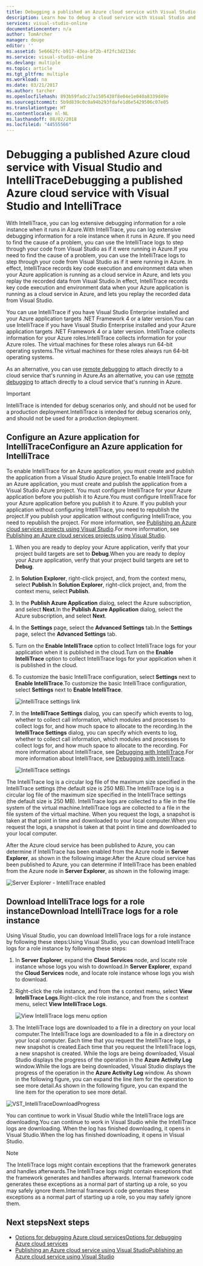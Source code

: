 ```yaml
---
title: Debugging a published an Azure cloud service with Visual Studio and IntelliTrace | Microsoft Docs
description: Learn how to debug a cloud service with Visual Studio and IntelliTrace
services: visual-studio-online
documentationcenter: n/a
author: TomArcher
manager: douge
editor: ''
ms.assetid: 5e6662fc-b917-43ea-bf2b-4f2fc3d213dc
ms.service: visual-studio-online
ms.devlang: multiple
ms.topic: article
ms.tgt_pltfrm: multiple
ms.workload: na
ms.date: 03/21/2017
ms.author: tarcher
ms.openlocfilehash: 893b59fadc27a1505438f8e04e1e040a8339d49e
ms.sourcegitcommit: 5b9d839c0c0a94b293fdafe1d6e5429506c07e05
ms.translationtype: HT
ms.contentlocale: nl-NL
ms.lasthandoff: 08/02/2018
ms.locfileid: "44555566"
---
```

# <a name="debugging-a-published-azure-cloud-service-with-visual-studio-and-intellitrace"></a><span data-ttu-id="1e8a7-103">Debugging a published Azure cloud service with Visual Studio and IntelliTrace</span><span class="sxs-lookup"><span data-stu-id="1e8a7-103">Debugging a published Azure cloud service with Visual Studio and IntelliTrace</span></span>
<span data-ttu-id="1e8a7-104">With IntelliTrace, you can log extensive debugging information for a role instance when it runs in Azure.</span><span class="sxs-lookup"><span data-stu-id="1e8a7-104">With IntelliTrace, you can log extensive debugging information for a role instance when it runs in Azure.</span></span> <span data-ttu-id="1e8a7-105">If you need to find the cause of a problem, you can use the IntelliTrace logs to step through your code from Visual Studio as if it were running in Azure.</span><span class="sxs-lookup"><span data-stu-id="1e8a7-105">If you need to find the cause of a problem, you can use the IntelliTrace logs to step through your code from Visual Studio as if it were running in Azure.</span></span> <span data-ttu-id="1e8a7-106">In effect, IntelliTrace records key code execution and environment data when your Azure application is running as a cloud service in Azure, and lets you replay the recorded data from Visual Studio.</span><span class="sxs-lookup"><span data-stu-id="1e8a7-106">In effect, IntelliTrace records key code execution and environment data when your Azure application is running as a cloud service in Azure, and lets you replay the recorded data from Visual Studio.</span></span> 

<span data-ttu-id="1e8a7-107">You can use IntelliTrace if you have Visual Studio Enterprise installed and your Azure application targets .NET Framework 4 or a later version.</span><span class="sxs-lookup"><span data-stu-id="1e8a7-107">You can use IntelliTrace if you have Visual Studio Enterprise installed and your Azure application targets .NET Framework 4 or a later version.</span></span> <span data-ttu-id="1e8a7-108">IntelliTrace collects information for your Azure roles.</span><span class="sxs-lookup"><span data-stu-id="1e8a7-108">IntelliTrace collects information for your Azure roles.</span></span> <span data-ttu-id="1e8a7-109">The virtual machines for these roles always run 64-bit operating systems.</span><span class="sxs-lookup"><span data-stu-id="1e8a7-109">The virtual machines for these roles always run 64-bit operating systems.</span></span>

<span data-ttu-id="1e8a7-110">As an alternative, you can use [remote debugging](http://go.microsoft.com/fwlink/p/?LinkId=623041) to attach directly to a cloud service that's running in Azure.</span><span class="sxs-lookup"><span data-stu-id="1e8a7-110">As an alternative, you can use [remote debugging](http://go.microsoft.com/fwlink/p/?LinkId=623041) to attach directly to a cloud service that's running in Azure.</span></span>

> [!IMPORTANT]
> <span data-ttu-id="1e8a7-111">IntelliTrace is intended for debug scenarios only, and should not be used for a production deployment.</span><span class="sxs-lookup"><span data-stu-id="1e8a7-111">IntelliTrace is intended for debug scenarios only, and should not be used for a production deployment.</span></span>
> 

## <a name="configure-an-azure-application-for-intellitrace"></a><span data-ttu-id="1e8a7-112">Configure an Azure application for IntelliTrace</span><span class="sxs-lookup"><span data-stu-id="1e8a7-112">Configure an Azure application for IntelliTrace</span></span>
<span data-ttu-id="1e8a7-113">To enable IntelliTrace for an Azure application, you must create and publish the application from a Visual Studio Azure project.</span><span class="sxs-lookup"><span data-stu-id="1e8a7-113">To enable IntelliTrace for an Azure application, you must create and publish the application from a Visual Studio Azure project.</span></span> <span data-ttu-id="1e8a7-114">You must configure IntelliTrace for your Azure application before you publish it to Azure.</span><span class="sxs-lookup"><span data-stu-id="1e8a7-114">You must configure IntelliTrace for your Azure application before you publish it to Azure.</span></span> <span data-ttu-id="1e8a7-115">If you publish your application without configuring IntelliTrace, you need to republish the project.</span><span class="sxs-lookup"><span data-stu-id="1e8a7-115">If you publish your application without configuring IntelliTrace, you need to republish the project.</span></span> <span data-ttu-id="1e8a7-116">For more information, see [Publishing an Azure cloud services projects using Visual Studio](http://go.microsoft.com/fwlink/p/?LinkId=623012).</span><span class="sxs-lookup"><span data-stu-id="1e8a7-116">For more information, see [Publishing an Azure cloud services projects using Visual Studio](http://go.microsoft.com/fwlink/p/?LinkId=623012).</span></span>

1. <span data-ttu-id="1e8a7-117">When you are ready to deploy your Azure application, verify that your project build targets are set to **Debug**.</span><span class="sxs-lookup"><span data-stu-id="1e8a7-117">When you are ready to deploy your Azure application, verify that your project build targets are set to **Debug**.</span></span>

1. <span data-ttu-id="1e8a7-118">In **Solution Explorer**, right-click project, and, from the context menu, select **Publish**.</span><span class="sxs-lookup"><span data-stu-id="1e8a7-118">In **Solution Explorer**, right-click project, and, from the context menu, select **Publish**.</span></span>
   
1. <span data-ttu-id="1e8a7-119">In the **Publish Azure Application** dialog, select the Azure subscription, and select **Next**.</span><span class="sxs-lookup"><span data-stu-id="1e8a7-119">In the **Publish Azure Application** dialog, select the Azure subscription, and select **Next**.</span></span>

1. <span data-ttu-id="1e8a7-120">In the **Settings** page, select the **Advanced Settings** tab.</span><span class="sxs-lookup"><span data-stu-id="1e8a7-120">In the **Settings** page, select the **Advanced Settings** tab.</span></span>

1. <span data-ttu-id="1e8a7-121">Turn on the **Enable IntelliTrace** option to collect IntelliTrace logs for your application when it is published in the cloud.</span><span class="sxs-lookup"><span data-stu-id="1e8a7-121">Turn on the **Enable IntelliTrace** option to collect IntelliTrace logs for your application when it is published in the cloud.</span></span>
   
1. <span data-ttu-id="1e8a7-122">To customize the basic IntelliTrace configuration, select **Settings** next to **Enable IntelliTrace**.</span><span class="sxs-lookup"><span data-stu-id="1e8a7-122">To customize the basic IntelliTrace configuration, select **Settings** next to **Enable IntelliTrace**.</span></span>

    ![IntelliTrace settings link](https://docstestmedia1.blob.core.windows.net/azure-media/articles/media/vs-azure-tools-intellitrace-debug-published-cloud-services/intellitrace-settings-link.png)
   
1. <span data-ttu-id="1e8a7-124">In the **IntelliTrace Settings** dialog, you can specify which events to log, whether to collect call information, which modules and processes to collect logs for, and how much space to allocate to the recording.</span><span class="sxs-lookup"><span data-stu-id="1e8a7-124">In the **IntelliTrace Settings** dialog, you can specify which events to log, whether to collect call information, which modules and processes to collect logs for, and how much space to allocate to the recording.</span></span> <span data-ttu-id="1e8a7-125">For more information about IntelliTrace, see [Debugging with IntelliTrace](http://go.microsoft.com/fwlink/?LinkId=214468).</span><span class="sxs-lookup"><span data-stu-id="1e8a7-125">For more information about IntelliTrace, see [Debugging with IntelliTrace](http://go.microsoft.com/fwlink/?LinkId=214468).</span></span>
   
    ![IntelliTrace settings](https://docstestmedia1.blob.core.windows.net/azure-media/articles/media/vs-azure-tools-intellitrace-debug-published-cloud-services/IC519063.png)

<span data-ttu-id="1e8a7-127">The IntelliTrace log is a circular log file of the maximum size specified in the IntelliTrace settings (the default size is 250 MB).</span><span class="sxs-lookup"><span data-stu-id="1e8a7-127">The IntelliTrace log is a circular log file of the maximum size specified in the IntelliTrace settings (the default size is 250 MB).</span></span> <span data-ttu-id="1e8a7-128">IntelliTrace logs are collected to a file in the file system of the virtual machine.</span><span class="sxs-lookup"><span data-stu-id="1e8a7-128">IntelliTrace logs are collected to a file in the file system of the virtual machine.</span></span> <span data-ttu-id="1e8a7-129">When you request the logs, a snapshot is taken at that point in time and downloaded to your local computer.</span><span class="sxs-lookup"><span data-stu-id="1e8a7-129">When you request the logs, a snapshot is taken at that point in time and downloaded to your local computer.</span></span>

<span data-ttu-id="1e8a7-130">After the Azure cloud service has been published to Azure, you can determine if IntelliTrace has been enabled from the Azure node in **Server Explorer**, as shown in the following image:</span><span class="sxs-lookup"><span data-stu-id="1e8a7-130">After the Azure cloud service has been published to Azure, you can determine if IntelliTrace has been enabled from the Azure node in **Server Explorer**, as shown in the following image:</span></span>

![Server Explorer - IntelliTrace enabled](https://docstestmedia1.blob.core.windows.net/azure-media/articles/media/vs-azure-tools-intellitrace-debug-published-cloud-services/IC744134.png)

## <a name="download-intellitrace-logs-for-a-role-instance"></a><span data-ttu-id="1e8a7-132">Download IntelliTrace logs for a role instance</span><span class="sxs-lookup"><span data-stu-id="1e8a7-132">Download IntelliTrace logs for a role instance</span></span>
<span data-ttu-id="1e8a7-133">Using Visual Studio, you can download IntelliTrace logs for a role instance by following these steps:</span><span class="sxs-lookup"><span data-stu-id="1e8a7-133">Using Visual Studio, you can download IntelliTrace logs for a role instance by following these steps:</span></span>

1. <span data-ttu-id="1e8a7-134">In **Server Explorer**, expand the **Cloud Services** node, and locate role instance whose logs you wish to download.</span><span class="sxs-lookup"><span data-stu-id="1e8a7-134">In **Server Explorer**, expand the **Cloud Services** node, and locate role instance whose logs you wish to download.</span></span> 

1. <span data-ttu-id="1e8a7-135">Right-click the role instance, and from the s context menu, select **View IntelliTrace Logs**.</span><span class="sxs-lookup"><span data-stu-id="1e8a7-135">Right-click the role instance, and from the s context menu, select **View IntelliTrace Logs**.</span></span> 

    ![View IntelliTrace logs menu option](https://docstestmedia1.blob.core.windows.net/azure-media/articles/media/vs-azure-tools-intellitrace-debug-published-cloud-services/view-intellitrace-logs.png)

1. <span data-ttu-id="1e8a7-137">The IntelliTrace logs are downloaded to a file in a directory on your local computer.</span><span class="sxs-lookup"><span data-stu-id="1e8a7-137">The IntelliTrace logs are downloaded to a file in a directory on your local computer.</span></span> <span data-ttu-id="1e8a7-138">Each time that you request the IntelliTrace logs, a new snapshot is created.</span><span class="sxs-lookup"><span data-stu-id="1e8a7-138">Each time that you request the IntelliTrace logs, a new snapshot is created.</span></span> <span data-ttu-id="1e8a7-139">While the logs are being downloaded, Visual Studio displays the progress of the operation in the **Azure Activity Log** window.</span><span class="sxs-lookup"><span data-stu-id="1e8a7-139">While the logs are being downloaded, Visual Studio displays the progress of the operation in the **Azure Activity Log** window.</span></span> <span data-ttu-id="1e8a7-140">As shown in the following figure, you can expand the line item for the operation to see more detail.</span><span class="sxs-lookup"><span data-stu-id="1e8a7-140">As shown in the following figure, you can expand the line item for the operation to see more detail.</span></span>

![VST_IntelliTraceDownloadProgress](https://docstestmedia1.blob.core.windows.net/azure-media/articles/media/vs-azure-tools-intellitrace-debug-published-cloud-services/IC745551.png)

<span data-ttu-id="1e8a7-142">You can continue to work in Visual Studio while the IntelliTrace logs are downloading.</span><span class="sxs-lookup"><span data-stu-id="1e8a7-142">You can continue to work in Visual Studio while the IntelliTrace logs are downloading.</span></span> <span data-ttu-id="1e8a7-143">When the log has finished downloading, it opens in Visual Studio.</span><span class="sxs-lookup"><span data-stu-id="1e8a7-143">When the log has finished downloading, it opens in Visual Studio.</span></span>

> [!NOTE]
> <span data-ttu-id="1e8a7-144">The IntelliTrace logs might contain exceptions that the framework generates and handles afterwards.</span><span class="sxs-lookup"><span data-stu-id="1e8a7-144">The IntelliTrace logs might contain exceptions that the framework generates and handles afterwards.</span></span> <span data-ttu-id="1e8a7-145">Internal framework code generates these exceptions as a normal part of starting up a role, so you may safely ignore them.</span><span class="sxs-lookup"><span data-stu-id="1e8a7-145">Internal framework code generates these exceptions as a normal part of starting up a role, so you may safely ignore them.</span></span>
> 
> 

## <a name="next-steps"></a><span data-ttu-id="1e8a7-146">Next steps</span><span class="sxs-lookup"><span data-stu-id="1e8a7-146">Next steps</span></span>
- [<span data-ttu-id="1e8a7-147">Options for debugging Azure cloud services</span><span class="sxs-lookup"><span data-stu-id="1e8a7-147">Options for debugging Azure cloud services</span></span>](vs-azure-tools-debugging-cloud-services-overview.md)
- [<span data-ttu-id="1e8a7-148">Publishing an Azure cloud service using Visual Studio</span><span class="sxs-lookup"><span data-stu-id="1e8a7-148">Publishing an Azure cloud service using Visual Studio</span></span>](vs-azure-tools-publishing-a-cloud-service.md)




